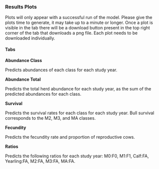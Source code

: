 <!---
Copyright 2023 Province of Alberta

Licensed under the Apache License, Version 2.0 (the "License");
you may not use this file except in compliance with the License.
You may obtain a copy of the License at

http://www.apache.org/licenses/LICENSE-2.0

Unless required by applicable law or agreed to in writing, software
distributed under the License is distributed on an "AS IS" BASIS,
WITHOUT WARRANTIES OR CONDITIONS OF ANY KIND, either express or implied.
See the License for the specific language governing permissions and
limitations under the License.
-->

### Results Plots

Plots will only appear with a successful run of the model. 
Please give the plots time to generate, it may take up to a minute or longer. 
Once a plot is visible in the tab there will be a download button present in the top right corner of the tab that downloads a png file. 
Each plot needs to be downloaded individually. 

#### Tabs

**Abundance Class**

Predicts abundances of each class for each study year.

**Abundance Total**

Predicts the total herd abundance for each study year, as the sum of the predicted abundances for each class.

**Survival**

Predicts the survival rates for each class for each study year. Bull survival corresponds to the M2, M3, and MA classes.

**Fecundity**

Predicts the fecundity rate and proportion of reproductive cows.

**Ratios**

Predicts the following ratios for each study year: M0:F0, M1:F1, Calf:FA, Yearling:FA, M2:FA, M3:FA, MA:FA.
